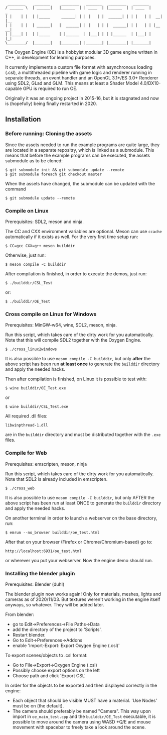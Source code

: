 ```
 ________    _______     ________   _______   ________   _______        
/ ______ \  | ______|   |______  | | ____  | |______  | | ____  |     _
| |    | |  | |_____     ______| | | |   | |  ______| | | |   | |  __| |__
| |    | |  | ______|   |  ______| | |   | | |  ______| | |   | | |__   __|
| |____| |  | |_____    | |______  | |___| | | |______  | |___| |    |_|
\________/  |_______|   |________| |_______| |________| |_______|     
```
The Oxygen Engine (OE) is a hobbyist modular 3D game engine written in C++, in development for learning purposes.

It currently implements a custom file format with asynchronous loading (.csl), a multithreaded pipeline with game logic and renderer running in separate threads, an event handler and an OpenGL 3.1+/ES 3.0+ Renderer using SDL2, GLad and GLM. This means at least a Shader Model 4.0/DX10-capable GPU is required to run OE.

Originally it was an ongoing project in 2015-16, but it is stagnated and now is (hopefully) being finally restarted in 2020.

## Installation

### Before running: Cloning the assets

Since the assets needed to run the example programs are quite large, they are located
in a separate repositry, which is linked as a submodule. This means that before the example
programs can be executed, the assets submodule as to be cloned:

```shell
$ git submodule init && git submodule update --remote
$ git submodule foreach git checkout master
```

When the assets have changed, the submodule can be updated with the command
```shell
$ git submodule update --remote
```

### Compile on Linux

Prerequisites: SDL2, meson and ninja.

The CC and CXX environment variables are optional. Meson can use ```ccache``` automatically if it exists as well.
For the very first time setup run:

```shell
$ CC=gcc CXX=g++ meson builddir
```

Otherwise, just run:
```shell
$ meson compile -C builddir
```
After compilation is finished,
in order to execute the demos, just run:
```shell
$ ./builddir/CSL_Test
```
or:
```shell
$ ./builddir/OE_Test
```

### Cross compile on Linux for Windows

Prerequisites: MinGW-w64, wine, SDL2, meson, ninja.

Run this script, which takes care of the dirty work for you automatically.
Note that this will compile SDL2 together with the Oxygen Engine.
```shell
$ ./cross_linux2windows
```

It is also possible to use ```meson compile -C builddir```, but only **after** the above script
has been run **at least once** to generate the ```builddir``` directory and apply the needed hacks.

Then after compilation is finished, on Linux it is possible to test with:

```shell
$ wine builddir/OE_Test.exe
```
or
```shell
$ wine builddir/CSL_Test.exe
```

All required .dll files:

```
libwinpthread-1.dll
```

are in the ```builddir``` directory and must be distributed together with the ```.exe``` files.

### Compile for Web

Prerequisites: emscripten, meson, ninja

Run this script, which takes care of the dirty work for you automatically.
Note that SDL2 is already included in emscripten.
```shell
$ ./cross_web
```

It is also possible to use ```meson compile -C builddir```, but only AFTER the above script
has been run at least ONCE to generate the ```builddir``` directory and apply the needed hacks.

On another terminal in order to launch a webserver on the base directory, run:
```shell
$ emrun --no_browser builddir/oe_test.html
```

After that on your browser (Firefox or Chrome/Chromium-based) go to:
```
http://localhost:6931/oe_test.html
```
or wherever you put your webserver. Now the engine demo should run.

### Installing the blender plugin

Prerequisites: Blender (duh!)

The blender plugin now works again!
Only for materials, meshes, lights and cameras as of 2020/11/03.
But textures weren't working in the engine itself anyways, so whatever. They will be added later.

From blender:
- go to Edit->Preferences->File Paths->Data
- add the directory of the project to 'Scripts'.
- Restart blender.
- Go to Edit->Preferences->Addons
- enable 'Import-Export: Export Oxygen Engine (.csl)'

To export scenes/objects to .csl format:
- Go to File->Export->Oxygen Engine (.csl)
- Possibly choose export options on the left
- Choose path and click 'Export CSL'

In order for the objects to be exported and then displayed correctly in the engine: 

- Each object that should be visible MUST have a material. 'Use Nodes' must be on (the default).
- The camera should preferably be named "Camera". This way upon import in ```oe_main_test.cpp``` and the ```builddir/OE_Test``` executable, it is possible to move around the camera using WASD +Q/E and mouse movement with spacebar to freely take a look around the scene.
